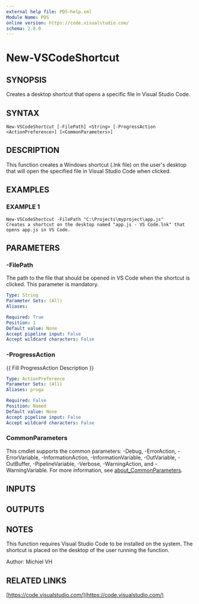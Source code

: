 ```yaml
---
external help file: PDS-help.xml
Module Name: PDS
online version: https://code.visualstudio.com/
schema: 2.0.0
---
```


# New-VSCodeShortcut

## SYNOPSIS
Creates a desktop shortcut that opens a specific file in Visual Studio Code.

## SYNTAX

```
New-VSCodeShortcut [-FilePath] <String> [-ProgressAction <ActionPreference>] [<CommonParameters>]
```

## DESCRIPTION
This function creates a Windows shortcut (.lnk file) on the user's desktop 
that will open the specified file in Visual Studio Code when clicked.

## EXAMPLES

### EXAMPLE 1
```
New-VSCodeShortcut -FilePath "C:\Projects\myproject\app.js"
Creates a shortcut on the desktop named "app.js - VS Code.lnk" that opens app.js in VS Code.
```

## PARAMETERS

### -FilePath
The path to the file that should be opened in VS Code when the shortcut is clicked.
This parameter is mandatory.

```yaml
Type: String
Parameter Sets: (All)
Aliases:

Required: True
Position: 1
Default value: None
Accept pipeline input: False
Accept wildcard characters: False
```

### -ProgressAction
{{ Fill ProgressAction Description }}

```yaml
Type: ActionPreference
Parameter Sets: (All)
Aliases: proga

Required: False
Position: Named
Default value: None
Accept pipeline input: False
Accept wildcard characters: False
```

### CommonParameters
This cmdlet supports the common parameters: -Debug, -ErrorAction, -ErrorVariable, -InformationAction, -InformationVariable, -OutVariable, -OutBuffer, -PipelineVariable, -Verbose, -WarningAction, and -WarningVariable. For more information, see [about_CommonParameters](http://go.microsoft.com/fwlink/?LinkID=113216).

## INPUTS

## OUTPUTS

## NOTES
This function requires Visual Studio Code to be installed on the system.
The shortcut is placed on the desktop of the user running the function.

Author: Michiel VH

## RELATED LINKS

[https://code.visualstudio.com/](https://code.visualstudio.com/)

